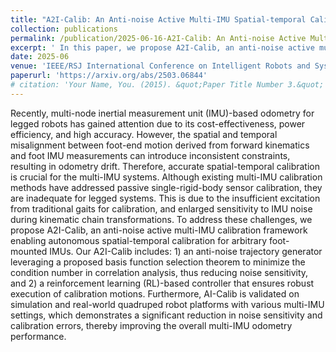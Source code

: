 ```yaml
---
title: "A2I-Calib: An Anti-noise Active Multi-IMU Spatial-temporal Calibration Framework for Legged Robots"
collection: publications
permalink: /publication/2025-06-16-A2I-Calib: An Anti-noise Active Multi-IMU Spatial-temporal Calibration Framework for Legged Robots
excerpt: ' In this paper, we propose A2I-Calib, an anti-noise active multi-IMU calibration framework enabling autonomous spatial-temporal calibration for arbitrary foot-mounted IMUs. '
date: 2025-06
venue: 'IEEE/RSJ International Conference on Intelligent Robots and Systems (IROS)'
paperurl: 'https://arxiv.org/abs/2503.06844'
# citation: 'Your Name, You. (2015). &quot;Paper Title Number 3.&quot; <i>Journal 1</i>. 1(3).'
---
```

Recently, multi-node inertial measurement unit (IMU)-based odometry for legged robots has gained attention due to its cost-effectiveness, power efficiency, and high accuracy. However, the spatial and temporal misalignment between foot-end motion derived from forward kinematics and foot IMU measurements can introduce inconsistent constraints, resulting in odometry drift. Therefore, accurate spatial-temporal calibration is crucial for the multi-IMU systems. Although existing multi-IMU calibration methods have addressed passive single-rigid-body sensor calibration, they are inadequate for legged systems. This is due to the insufficient excitation from traditional gaits for calibration, and enlarged sensitivity to IMU noise during kinematic chain transformations. To address these challenges, we propose A2I-Calib, an anti-noise active multi-IMU calibration framework enabling autonomous spatial-temporal calibration for arbitrary foot-mounted IMUs. Our A2I-Calib includes: 1) an anti-noise trajectory generator leveraging a proposed basis function selection theorem to minimize the condition number in correlation analysis, thus reducing noise sensitivity, and 2) a reinforcement learning (RL)-based controller that ensures robust execution of calibration motions. Furthermore, AI-Calib is validated on simulation and real-world quadruped robot platforms with various multi-IMU settings, which demonstrates a significant reduction in noise sensitivity and calibration errors, thereby improving the overall multi-IMU odometry performance.
